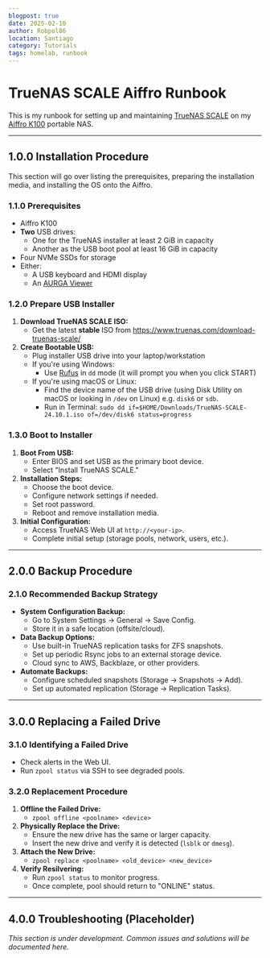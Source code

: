 ```yaml
---
blogpost: true
date: 2025-02-10
author: Robpol86
location: Santiago
category: Tutorials
tags: homelab, runbook
---
```


# TrueNAS SCALE Aiffro Runbook

This is my runbook for setting up and maintaining [TrueNAS SCALE](https://www.truenas.com/truenas-scale/) on my
[Aiffro K100](https://www.aiffro.com/products/all-ssd-nas-k100) portable NAS.

---

## 1.0.0 Installation Procedure

This section will go over listing the prerequisites, preparing the installation media, and installing the OS onto the Aiffro.

### 1.1.0 Prerequisites

- Aiffro K100
- **Two** USB drives:
    - One for the TrueNAS installer at least 2 GiB in capacity
    - Another as the USB boot pool at least 16 GiB in capacity
- Four NVMe SSDs for storage
- Either:
    - A USB keyboard and HDMI display
    - An [AURGA Viewer](https://www.aurga.com/products/aurga-viewer)

### 1.2.0 Prepare USB Installer

1. **Download TrueNAS SCALE ISO:**
    - Get the latest **stable** ISO from https://www.truenas.com/download-truenas-scale/
2. **Create Bootable USB:**
    - Plug installer USB drive into your laptop/workstation
    - If you're using Windows:
        - Use [Rufus](https://rufus.ie/en/) in `dd` mode (it will prompt you when you click START)
    - If you're using macOS or Linux:
        - Find the device name of the USB drive (using Disk Utility on macOS or looking in `/dev` on Linux) e.g. `disk6` or `sdb`.
        - Run in Terminal: `sudo dd if=$HOME/Downloads/TrueNAS-SCALE-24.10.1.iso of=/dev/disk6 status=progress`

### 1.3.0 Boot to Installer

1. **Boot From USB:**
    - Enter BIOS and set USB as the primary boot device.
    - Select "Install TrueNAS SCALE."
2. **Installation Steps:**
    - Choose the boot device.
    - Configure network settings if needed.
    - Set root password.
    - Reboot and remove installation media.
3. **Initial Configuration:**
    - Access TrueNAS Web UI at `http://<your-ip>`.
    - Complete initial setup (storage pools, network, users, etc.).

---

## 2.0.0 Backup Procedure

### 2.1.0 Recommended Backup Strategy

- **System Configuration Backup:**
    - Go to System Settings → General → Save Config.
    - Store it in a safe location (offsite/cloud).
- **Data Backup Options:**
    - Use built-in TrueNAS replication tasks for ZFS snapshots.
    - Set up periodic Rsync jobs to an external storage device.
    - Cloud sync to AWS, Backblaze, or other providers.
- **Automate Backups:**
    - Configure scheduled snapshots (Storage → Snapshots → Add).
    - Set up automated replication (Storage → Replication Tasks).

---

## 3.0.0 Replacing a Failed Drive

### 3.1.0 Identifying a Failed Drive

- Check alerts in the Web UI.
- Run `zpool status` via SSH to see degraded pools.

### 3.2.0 Replacement Procedure

1. **Offline the Failed Drive:**
    - `zpool offline <poolname> <device>`
2. **Physically Replace the Drive:**
    - Ensure the new drive has the same or larger capacity.
    - Insert the new drive and verify it is detected (`lsblk` or `dmesg`).
3. **Attach the New Drive:**
    - `zpool replace <poolname> <old_device> <new_device>`
4. **Verify Resilvering:**
    - Run `zpool status` to monitor progress.
    - Once complete, pool should return to "ONLINE" status.

---

## 4.0.0 Troubleshooting (Placeholder)

_This section is under development. Common issues and solutions will be documented here._
